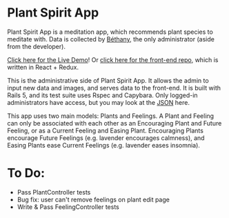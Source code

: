 # Plant Spirit App

Plant Spirit App is a meditation app, which recommends plant species to meditate with. Data is collected by [Béthany](oluminousbeing.com), the only administrator (aside from the developer).

[Click here for the Live Demo](http://comfortcat.xyz/plant-spirit-demo/)! Or [click here for the front-end repo](https://github.com/catquarks/plant-spirit-app), which is written in React + Redux.

This is the administrative side of Plant Spirit App. It allows the admin to input new data and images, and serves data to the front-end. It is built with Rails 5, and its test suite uses Rspec and Capybara. Only logged-in administrators have access, but you may look at the [JSON](http://plant-spirit-app.herokuapp.com/api/v1/plants) here.

This app uses two main models: Plants and Feelings. A Plant and Feeling can only be associated with each other as an Encouraging Plant and Future Feeling, or as a Current Feeling and Easing Plant. Encouraging Plants encourage Future Feelings (e.g. lavender encourages calmness), and Easing Plants ease Current Feelings (e.g. lavender eases insomnia).


# To Do:
* Pass PlantController tests
* Bug fix: user can't remove feelings on plant edit page
* Write & Pass FeelingController tests
